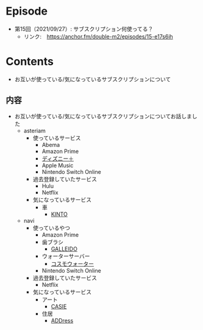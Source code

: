 # Episode
- 第15回（2021/09/27）: サブスクリプション何使ってる？
    - リンク:　https://anchor.fm/double-m2/episodes/15-e17s6ih

# Contents
- お互いが使っている/気になっているサブスクリプションについて

## 内容
- お互いが使っている/気になっているサブスクリプションについてお話しました
  - asteriam
    - 使っているサービス
      - Abema 
      - Amazon Prime 
      - [ディズニー＋](https://disneyplus.disney.co.jp/)
      - Apple Music
      - Nintendo Switch Online
    - 過去登録していたサービス
      - Hulu
      - Netflix
    - 気になっているサービス
      - 車
        - [KINTO](https://kinto-jp.com/)   
  - navi
    - 使っているやつ
      - Amazon Prime
      - 歯ブラシ
        - [GALLEIDO](https://mtmen.jp/shopping/lp.php?p=gdm_01)
      - ウォーターサーバー
        - [コスモウォーター](https://www.cosmowater.com/)
      - Nintendo Switch Online
    - 過去登録していたサービス
      - Netflix
    - 気になっているサービス
      - アート
        - [CASIE](https://casie.jp/)
      - 住居
        - [ADDress](https://address.love/)
